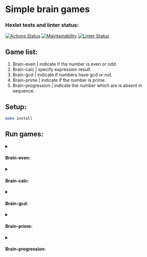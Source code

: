 # Simple brain games

### Hexlet tests and linter status:
[![Actions Status](https://github.com/Romzik-Peperomzik/frontend-project-lvl1/workflows/hexlet-check/badge.svg)](https://github.com/Romzik-Peperomzik/frontend-project-lvl1/actions)
[![Maintainability](https://api.codeclimate.com/v1/badges/c1ba843cb94d3030e494/maintainability)](https://codeclimate.com/github/Romzik-Peperomzik/frontend-project-lvl1/maintainability)
[![Linter Status](https://github.com/Romzik-Peperomzik/frontend-project-lvl1/workflows/linter-check/badge.svg)](https://github.com/Romzik-Peperomzik/frontend-project-lvl1/actions)

## Game list:
1. Brain-even  | indicate if the number is even or odd.
2. Brain-calc  | specify expression result.
3. Brain-gcd   | indicate if numbers have gcd or not.
4. Brain-prime | indicate if the number is prime.
5. Brain-progression | indicate the number which are is absent in sequence.
## Setup:
```sh
make install
```
## Run games:
<details>
<summary><h4>Brain-even:</h4></summary>
  <a href="https://asciinema.org/a/YMR3TXMtZ34vUNCgoV8IbkQfo" target="_blank"><img src="https://asciinema.org/a/YMR3TXMtZ34vUNCgoV8IbkQfo.svg" /></a> 
</details>

<details>
<summary><h4>Brain-calc:</h4></summary>
  <a href="https://asciinema.org/a/i2QKG4lsgpZSudYDnZicRywh3" target="_blank"><img src="https://asciinema.org/a/i2QKG4lsgpZSudYDnZicRywh3.svg" /></a>
</details>

<details>
<summary><h4>Brain-gcd:</h4></summary>
  <a href="https://asciinema.org/a/YgaQPsKQkOOIqo8pUaQL9rQBF" target="_blank"><img src="https://asciinema.org/a/YgaQPsKQkOOIqo8pUaQL9rQBF.svg" /></a>
</details>

<details>
<summary><h4>Brain-prime:</h4></summary>
  <a href="https://asciinema.org/a/GdBdbxkwORLaTwRzjoaX0eazt" target="_blank"><img src="https://asciinema.org/a/GdBdbxkwORLaTwRzjoaX0eazt.svg" /></a>
</details>

<details>
<summary><h4>Brain-progression:</h4></summary>
  <a href="https://asciinema.org/a/EkhD02LRXjH1k2WTpwS3DsDPC" target="_blank"><img src="https://asciinema.org/a/EkhD02LRXjH1k2WTpwS3DsDPC.svg" /></a>
</details>
